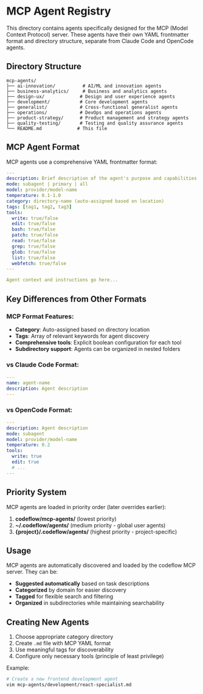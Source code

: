 # MCP Agent Registry

This directory contains agents specifically designed for the MCP (Model Context Protocol) server. These agents have their own YAML frontmatter format and directory structure, separate from Claude Code and OpenCode agents.

## Directory Structure

```
mcp-agents/
├── ai-innovation/          # AI/ML and innovation agents
├── business-analytics/     # Business and analytics agents  
├── design-ux/             # Design and user experience agents
├── development/           # Core development agents
├── generalist/            # Cross-functional generalist agents
├── operations/            # DevOps and operations agents
├── product-strategy/      # Product management and strategy agents
├── quality-testing/       # Testing and quality assurance agents
└── README.md             # This file
```

## MCP Agent Format

MCP agents use a comprehensive YAML frontmatter format:

```yaml
---
description: Brief description of the agent's purpose and capabilities
mode: subagent | primary | all
model: provider/model-name
temperature: 0.1-1.0
category: directory-name (auto-assigned based on location)
tags: [tag1, tag2, tag3]
tools:
  write: true/false
  edit: true/false
  bash: true/false
  patch: true/false
  read: true/false
  grep: true/false
  glob: true/false
  list: true/false
  webfetch: true/false
---

Agent context and instructions go here...
```

## Key Differences from Other Formats

### **MCP Format Features:**
- **Category**: Auto-assigned based on directory location
- **Tags**: Array of relevant keywords for agent discovery
- **Comprehensive tools**: Explicit boolean configuration for each tool
- **Subdirectory support**: Agents can be organized in nested folders

### **vs Claude Code Format:**
```yaml
---
name: agent-name
description: Agent description
---
```

### **vs OpenCode Format:**
```yaml
---
description: Agent description
mode: subagent
model: provider/model-name
temperature: 0.2
tools:
  write: true
  edit: true
  # ...
---
```

## Priority System

MCP agents are loaded in priority order (later overrides earlier):

1. **codeflow/mcp-agents/** (lowest priority)
2. **~/.codeflow/agents/** (medium priority - global user agents)
3. **{project}/.codeflow/agents/** (highest priority - project-specific)

## Usage

MCP agents are automatically discovered and loaded by the codeflow MCP server. They can be:

- **Suggested automatically** based on task descriptions
- **Categorized** by domain for easier discovery
- **Tagged** for flexible search and filtering
- **Organized** in subdirectories while maintaining searchability

## Creating New Agents

1. Choose appropriate category directory
2. Create `.md` file with MCP YAML format
3. Use meaningful tags for discoverability
4. Configure only necessary tools (principle of least privilege)

Example:
```bash
# Create a new frontend development agent
vim mcp-agents/development/react-specialist.md
```